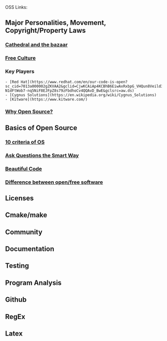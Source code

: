 OSS Links:

## Major Personalities, Movement, Copyright/Property Laws
### [Cathedral and the bazaar](http://www.unterstein.net/su/docs/CathBaz.pdf)
### [Free Culture](https://github.com/rcos/CSCI-4470-OpenSource/blob/master/Resources/freeculture.pdf)
### Key Players
	- [Red Hat](https://www.redhat.com/en/our-code-is-open?sc_cid=7013a000002gZKVAA2&gclid=CjwKCAiAp4KCBhB6EiwAxRxbpG_VHQun8Veild3Fe_tHMH-N1dFtWob7-nq5NiF8EJFpZ8s79zFbdhoCv4QQAvD_BwE&gclsrc=aw.ds)
	- [Cygnus Solutions](https://en.wikipedia.org/wiki/Cygnus_Solutions)
	- [Kitware](https://www.kitware.com/)
### [Why Open Source?](https://www.youtube.com/watch?v=XLdeexi_mhs&list=PLaSjU4jLnEwgiZAjMr_Cp71kK_5nUykGo&index=2&ab_channel=WesTurner)

## Basics of Open Source
### [10 criteria of OS](http://opensource.org/osd)
### [Ask Questions the Smart Way](http://www.catb.org/esr/faqs/smart-questions.html)
### [Beautiful Code](https://docs.google.com/viewer?a=v&pid=sites&srcid=ZGVmYXVsdGRvbWFpbnxpb3ZhbmFsZXh8Z3g6MjVjYWFmNjAwYTA0MmMxZA)
### [Difference between open/free software](https://askubuntu.com/questions/78958/is-there-a-difference-between-free-software-and-open-source-software)

## Licenses

## Cmake/make

## Community

## Documentation

## Testing

## Program Analysis

## Github

## RegEx

## Latex